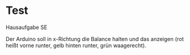 # Test

 Hausaufgabe SE

Der Arduino soll in x-Richtung die Balance halten und das anzeigen (rot heißt vorne runter, gelb hinten runter, grün waagerecht).
